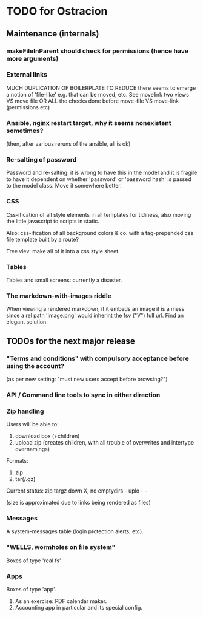 # TODO for Ostracion

## Maintenance (internals)

### makeFileInParent should check for permissions (hence have more arguments)

### External links

MUCH DUPLICATION OF BOILERPLATE TO REDUCE
there seems to emerge a notion of 'file-like'
e.g. that can be moved, etc. See movelink two views VS move file
OR ALL the checks done before move-file VS move-link (permissions etc)

### Ansible, nginx restart target, why it seems nonexistent sometimes?
(then, after various reruns of the ansible, all is ok)

### Re-salting of password

Password and re-salting: it is wrong to have this in the model and
it is fragile to have it dependent on whether 'password' or 'password hash'
is passed to the model class. Move it somewhere better.

### CSS

Css-ification of all style elements in all templates for tidiness,
also moving the little javascript to scripts in static.

Also: css-ification of all background colors & co. with
a tag-prepended css file template built by a route?

Tree viev: make all of it into a css style sheet.

### Tables

Tables and small screens: currently a disaster.

### The markdown-with-images riddle

When viewing a rendered markdown, if it embeds an image it is a mess
since a rel path 'image.png' would inherint the fsv ("V") full url.
Find an elegant solution.



## TODOs for the next major release

### "Terms and conditions" with compulsory acceptance before using the account?
(as per new setting: "must new users accept before browsing?")

### API / Command line tools to sync in either direction

### Zip handling

Users will be able to:

1. download box (+children)
2. upload zip (creates children, with all trouble of overwrites and
               intertype overnamings)

Formats:
1. zip
2. tar(/.gz)

Current status:
       zip                  targz
down   X, no emptydirs      -
uplo   -                    -

(size is approximated due to links being rendered as files)

### Messages

A system-messages table (login protection alerts, etc).

### "WELLS, wormholes on file system"

Boxes of type 'real fs'

### Apps

Boxes of type 'app'.

1. As an exercise: PDF calendar maker.
2. Accounting app in particular and its special config.
